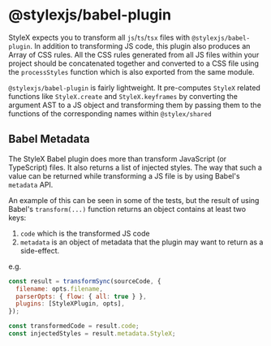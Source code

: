 # @stylexjs/babel-plugin

StyleX expects you to transform all `js`/`ts`/`tsx` files with `@stylexjs/babel-plugin`.
In addition to transforming JS code, this plugin also produces an Array of CSS rules. All the CSS rules
generated from all JS files within your project should be concatenated together and converted to a CSS
file using the `processStyles` function which is also exported from the same module.

`@stylexjs/babel-plugin` is fairly lightweight. It pre-computes `StyleX` related functions like
`StyleX.create` and `StyleX.keyframes` by converting the argument AST to a JS object and transforming them
by passing them to the functions of the corresponding names within `@stylex/shared`


## Babel Metadata

The StyleX Babel plugin does more than transform JavaScript (or TypeScript) files. It also returns a list of injected styles. The way that such a value can be returned while transforming a JS file is by using Babel's `metadata` API.

An example of this can be seen in some of the tests, but the result of using Babel's `transform(...)` function returns an object contains at least two keys:

1. `code` which is the transformed JS code
2. `metadata` is an object of metadata that the plugin may want to return as a side-effect.

e.g.

```js
const result = transformSync(sourceCode, {
  filename: opts.filename,
  parserOpts: { flow: { all: true } },
  plugins: [StyleXPlugin, opts],
});

const transformedCode = result.code;
const injectedStyles = result.metadata.StyleX;
```
